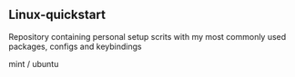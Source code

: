 ## Linux-quickstart

Repository containing personal setup scrits with my most commonly used packages, configs and keybindings

mint / ubuntu
